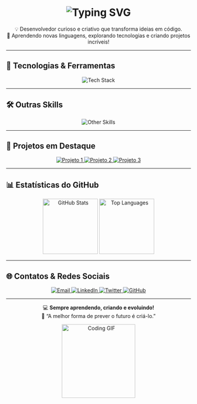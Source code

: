 <h1 align="center"> <img src="https://readme-typing-svg.demolab.com?font=JetBrains+Mono&weight=900&size=35&duration=2800&pause=1000&color=9B5DE5&center=true&vCenter=true&width=700&lines=Son;Fullstack+Developer;Hello+World" alt="Typing SVG" /> </h1>

<p align="center">
  💡 Desenvolvedor curioso e criativo que transforma ideias em código.<br>
  🚀 Aprendendo novas linguagens, explorando tecnologias e criando projetos incríveis!
</p>

---

## 🧰 Tecnologias & Ferramentas

<p align="center">
  <img src="https://skillicons.dev/icons?i=html,css,js,ts,py,java,nodejs,react,vue,vscode" alt="Tech Stack" />
</p>

---

## 🛠 Outras Skills

<p align="center">
  <img src="https://skillicons.dev/icons?i=git,github,docker,linux,figma" alt="Other Skills" />
</p>

---

## 🌟 Projetos em Destaque

<p align="center">
  <a href="https://github.com/seuusuario/projeto1" target="_blank">
    <img src="https://img.shields.io/badge/Projeto1-Clique_aqui-brightgreen?style=for-the-badge" alt="Projeto 1"/>
  </a>
  <a href="https://github.com/seuusuario/projeto2" target="_blank">
    <img src="https://img.shields.io/badge/Projeto2-Clique_aqui-blue?style=for-the-badge" alt="Projeto 2"/>
  </a>
  <a href="https://github.com/seuusuario/projeto3" target="_blank">
    <img src="https://img.shields.io/badge/Projeto3-Clique_aqui-yellow?style=for-the-badge" alt="Projeto 3"/>
  </a>
</p>

---

## 📊 Estatísticas do GitHub

<p align="center">
  <img height="150" src="https://github-readme-stats.vercel.app/api?username=seuusuario&theme=dracula&show_icons=true&include_all_commits=true" alt="GitHub Stats" />
  <img height="150" src="https://github-readme-stats.vercel.app/api/top-langs/?username=seuusuario&theme=dracula&layout=compact" alt="Top Languages" />
</p>

---

## 🌐 Contatos & Redes Sociais

<p align="center">
  <a href="mailto:seuemail@gmail.com">
    <img src="https://img.shields.io/badge/Email-D14836?style=for-the-badge&logo=gmail&logoColor=white" alt="Email" />
  </a>
  <a href="https://www.linkedin.com/in/seulinkedin/" target="_blank">
    <img src="https://img.shields.io/badge/LinkedIn-0A66C2?style=for-the-badge&logo=linkedin&logoColor=white" alt="LinkedIn" />
  </a>
  <a href="https://twitter.com/seutwitter" target="_blank">
    <img src="https://img.shields.io/badge/Twitter-1DA1F2?style=for-the-badge&logo=twitter&logoColor=white" alt="Twitter" />
  </a>
  <a href="https://github.com/seuusuario" target="_blank">
    <img src="https://img.shields.io/badge/GitHub-181717?style=for-the-badge&logo=github&logoColor=white" alt="GitHub" />
  </a>
</p>

---

<p align="center">
  💻 <strong>Sempre aprendendo, criando e evoluindo!</strong><br>
  🌱 “A melhor forma de prever o futuro é criá-lo.”
</p>

<p align="center">
  <img src="https://media.giphy.com/media/3o7TKtnuHOHHUjR38Y/giphy.gif" width="200" alt="Coding GIF"/>
</p>
